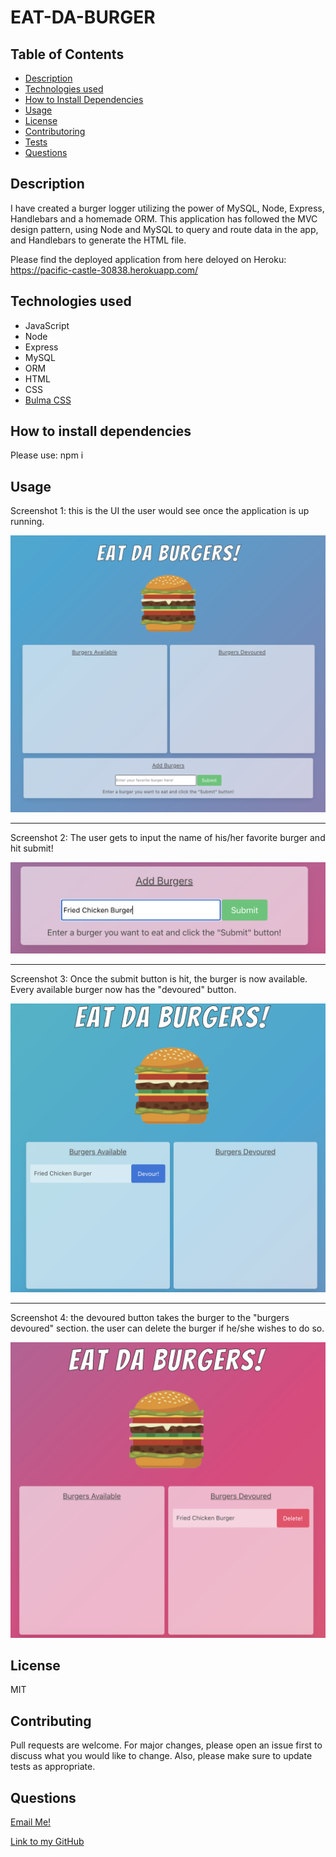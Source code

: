# EAT-DA-BURGER

## Table of Contents

- [Description](#description)
- [Technologies used](#technologies-used)
- [How to Install Dependencies](#how-to-install-dependencies)
- [Usage](#usage)
- [License](#license)
- [Contributoring](#contributing)
- [Tests](#tests)
- [Questions](#questions)

## Description

I have created a burger logger utilizing the power of MySQL, Node, Express, Handlebars and a homemade ORM. This application has followed the MVC design pattern, using Node and MySQL to query and route data in the app, and Handlebars to generate the HTML file.

Please find the deployed application from here deloyed on Heroku:
https://pacific-castle-30838.herokuapp.com/

## Technologies used

- JavaScript
- Node
- Express
- MySQL
- ORM
- HTML
- CSS
- [Bulma CSS](https://bulma.io/)

## How to install dependencies

Please use: npm i

## Usage

Screenshot 1: this is the UI the user would see once the application is up running.

![](./img/burger1.png)

---

Screenshot 2: The user gets to input the name of his/her favorite burger and hit submit!

![](./img/burger2.png)

---

Screenshot 3: Once the submit button is hit, the burger is now available. Every available burger now has the "devoured" button.

![](./img/burger3.png)

---

Screenshot 4: the devoured button takes the burger to the "burgers devoured" section. the user can delete the burger if he/she wishes to do so.

![](./img/burger4.png)

## License

MIT

## Contributing

Pull requests are welcome. For major changes, please open an issue first to discuss what you would like to change. Also, please make sure to update tests as appropriate.

## Questions

[Email Me!](mailto:nishii.dev.syd@gmail.com)

[Link to my GitHub](https://github.com/noriyuki-ishii-820)
